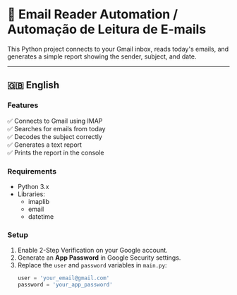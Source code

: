# 📧 Email Reader Automation / Automação de Leitura de E-mails

This Python project connects to your Gmail inbox, reads today's emails, and generates a simple report showing the sender, subject, and date.

---

## 🇬🇧 English

### Features

✅ Connects to Gmail using IMAP  
✅ Searches for emails from today  
✅ Decodes the subject correctly  
✅ Generates a text report  
✅ Prints the report in the console

### Requirements

- Python 3.x
- Libraries:
  - imaplib
  - email
  - datetime

### Setup

1. Enable 2-Step Verification on your Google account.
2. Generate an **App Password** in Google Security settings.
3. Replace the `user` and `password` variables in `main.py`:
   ```python
   user = 'your_email@gmail.com'
   password = 'your_app_password'
